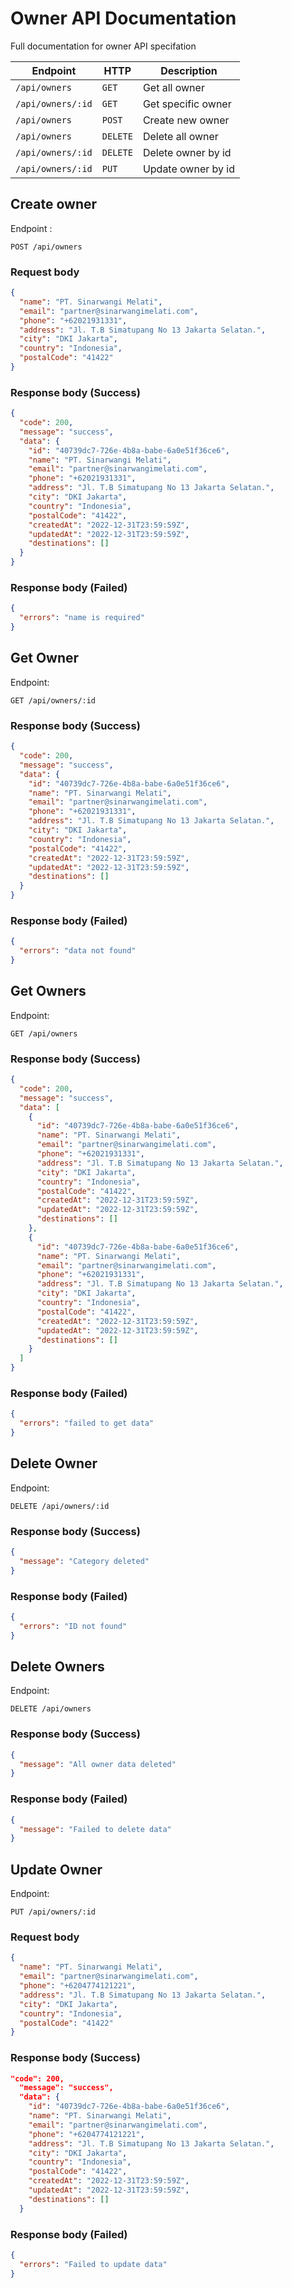 # Owner API Documentation

Full documentation for owner API specifation

| Endpoint          | HTTP     | Description        |
| ----------------- | -------- | ------------------ |
| `/api/owners`     | `GET`    | Get all owner      |
| `/api/owners/:id` | `GET`    | Get specific owner |
| `/api/owners`     | `POST`   | Create new owner   |
| `/api/owners`     | `DELETE` | Delete all owner   |
| `/api/owners/:id` | `DELETE` | Delete owner by id |
| `/api/owners/:id` | `PUT`    | Update owner by id |

## Create owner

Endpoint :

```http request
POST /api/owners
```

### Request body

```json
{
  "name": "PT. Sinarwangi Melati",
  "email": "partner@sinarwangimelati.com",
  "phone": "+62021931331",
  "address": "Jl. T.B Simatupang No 13 Jakarta Selatan.",
  "city": "DKI Jakarta",
  "country": "Indonesia",
  "postalCode": "41422"
}
```

### Response body (Success)

```json
{
  "code": 200,
  "message": "success",
  "data": {
    "id": "40739dc7-726e-4b8a-babe-6a0e51f36ce6",
    "name": "PT. Sinarwangi Melati",
    "email": "partner@sinarwangimelati.com",
    "phone": "+62021931331",
    "address": "Jl. T.B Simatupang No 13 Jakarta Selatan.",
    "city": "DKI Jakarta",
    "country": "Indonesia",
    "postalCode": "41422",
    "createdAt": "2022-12-31T23:59:59Z",
    "updatedAt": "2022-12-31T23:59:59Z",
    "destinations": []
  }
}
```

### Response body (Failed)

```json
{
  "errors": "name is required"
}
```

## Get Owner

Endpoint:

```http request
GET /api/owners/:id
```

### Response body (Success)

```json
{
  "code": 200,
  "message": "success",
  "data": {
    "id": "40739dc7-726e-4b8a-babe-6a0e51f36ce6",
    "name": "PT. Sinarwangi Melati",
    "email": "partner@sinarwangimelati.com",
    "phone": "+62021931331",
    "address": "Jl. T.B Simatupang No 13 Jakarta Selatan.",
    "city": "DKI Jakarta",
    "country": "Indonesia",
    "postalCode": "41422",
    "createdAt": "2022-12-31T23:59:59Z",
    "updatedAt": "2022-12-31T23:59:59Z",
    "destinations": []
  }
}
```

### Response body (Failed)

```json
{
  "errors": "data not found"
}
```

## Get Owners

Endpoint:

```http request
GET /api/owners
```

### Response body (Success)

```json
{
  "code": 200,
  "message": "success",
  "data": [
    {
      "id": "40739dc7-726e-4b8a-babe-6a0e51f36ce6",
      "name": "PT. Sinarwangi Melati",
      "email": "partner@sinarwangimelati.com",
      "phone": "+62021931331",
      "address": "Jl. T.B Simatupang No 13 Jakarta Selatan.",
      "city": "DKI Jakarta",
      "country": "Indonesia",
      "postalCode": "41422",
      "createdAt": "2022-12-31T23:59:59Z",
      "updatedAt": "2022-12-31T23:59:59Z",
      "destinations": []
    },
    {
      "id": "40739dc7-726e-4b8a-babe-6a0e51f36ce6",
      "name": "PT. Sinarwangi Melati",
      "email": "partner@sinarwangimelati.com",
      "phone": "+62021931331",
      "address": "Jl. T.B Simatupang No 13 Jakarta Selatan.",
      "city": "DKI Jakarta",
      "country": "Indonesia",
      "postalCode": "41422",
      "createdAt": "2022-12-31T23:59:59Z",
      "updatedAt": "2022-12-31T23:59:59Z",
      "destinations": []
    }
  ]
}
```

### Response body (Failed)

```json
{
  "errors": "failed to get data"
}
```

## Delete Owner

Endpoint:

```http request
DELETE /api/owners/:id
```

### Response body (Success)

```json
{
  "message": "Category deleted"
}
```

### Response body (Failed)

```json
{
  "errors": "ID not found"
}
```

## Delete Owners

Endpoint:

```http request
DELETE /api/owners
```

### Response body (Success)

```json
{
  "message": "All owner data deleted"
}
```

### Response body (Failed)

```json
{
  "message": "Failed to delete data"
}
```

## Update Owner

Endpoint:

```http request
PUT /api/owners/:id
```

### Request body

```json
{
  "name": "PT. Sinarwangi Melati",
  "email": "partner@sinarwangimelati.com",
  "phone": "+6204774121221",
  "address": "Jl. T.B Simatupang No 13 Jakarta Selatan.",
  "city": "DKI Jakarta",
  "country": "Indonesia",
  "postalCode": "41422"
}
```

### Response body (Success)

```json
"code": 200,
  "message": "success",
  "data": {
    "id": "40739dc7-726e-4b8a-babe-6a0e51f36ce6",
    "name": "PT. Sinarwangi Melati",
    "email": "partner@sinarwangimelati.com",
    "phone": "+6204774121221",
    "address": "Jl. T.B Simatupang No 13 Jakarta Selatan.",
    "city": "DKI Jakarta",
    "country": "Indonesia",
    "postalCode": "41422",
    "createdAt": "2022-12-31T23:59:59Z",
    "updatedAt": "2022-12-31T23:59:59Z",
    "destinations": []
  }
```

### Response body (Failed)

```json
{
  "errors": "Failed to update data"
}
```
